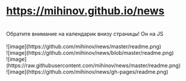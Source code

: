 <h1><a href="https://mihinov.github.io/news/">https://mihinov.github.io/news</a></h1>
<br>
Обратите внимание на календарик внизу страницы! Он на JS<br><br>
![image](https://github.com/mihinov/news/master/readme.png)<br>
![image](https://github.com/mihinov/news/blob/master/readme.png)<br>
![image](https://raw.githubusercontent.com/mihinov/news/master/readme.png)<br>
![image](https://github.com/mihinov/news/gh-pages/readme.png)<br>

